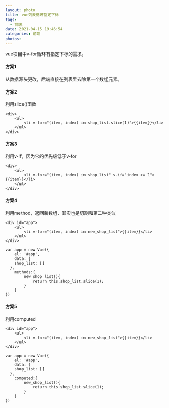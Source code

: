 ```yaml
---
layout: photo
title: vue列表循环指定下标
tags:
  - 前端
date: 2021-04-15 19:46:54
categories: 前端
photos:
---
```

vue项目中v-for循环有指定下标的需求。
<!--more-->
#### 方案1
从数据源头更改，后端直接在列表里去除第一个数组元素。

#### 方案2
利用slice()函数
```
<div>
	<ul>
		<li v-for="(item, index) in shop_list.slice(1)">{{item}}</li>
	</ul>
</div>
```
#### 方案3
利用v-if，因为它的优先级低于v-for
```
<div>
	<ul>
		<li v-for="(item, index) in shop_list" v-if="index >= 1">{{item}}</li>
	</ul>
</div>
```
#### 方案4
利用method，返回新数组，其实也是切割和第二种类似
```
<div id="app">
	<ul>
		<li v-for="(item, index) in new_shop_list">{{item}}</li>
	</ul>
</div>

var app = new Vue({
	el: '#app',
	data: {
    shop_list: []
  },
	methods:{
		new_shop_list(){
			return this.shop_list.slice(1);
		}
	}
})

```
#### 方案5
利用computed
```
<div id="app">
	<ul>
		<li v-for="(item, index) in new_shop_list">{{item}}</li>
	</ul>
</div>

var app = new Vue({
	el: '#app',
	data: {
    shop_list: []
  },
	computed:{
		new_shop_list(){
			return this.shop_list.slice(1);
		}
	}
})

```

